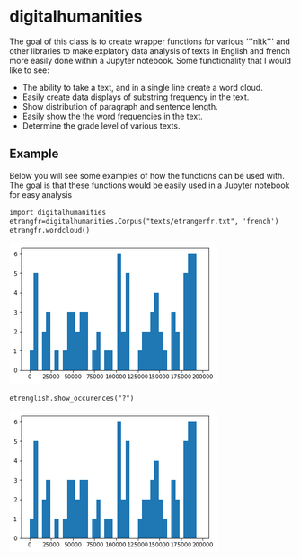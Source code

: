# digitalhumanities

The goal of this class is to create wrapper functions for various '''nltk''' and other libraries to make explatory data analysis of texts in English and french more easily done within a Jupyter notebook. Some functionality that I would like to see:

* The ability to take a text, and in a single line create a word cloud.
* Easily create data displays of substring frequency in the text. 
* Show distribution of paragraph and sentence length.
* Easily show the the word frequencies in the text.
* Determine the grade level of various texts.

## Example

Below you will see some examples of how the functions can be used with. The
goal is that these functions would be easily used in a Jupyter notebook for 
easy analysis

```
import digitalhumanities
etrangfr=digitalhumanities.Corpus("texts/etrangerfr.txt", 'french')
etrangfr.wordcloud()
```
![Wordcloud for the french version of The Stranger][etrangerfr]
```
etrenglish.show_occurences("?")
```
![Graphs show question marks in English translation of The Stranger][etrenglishQuestion]





[etrangerfr]: https://github.com/mbardoe/digitalhumanities/blob/master/images/etrengishQuestionocc.png

[etrenglishQuestion]: https://github.com/mbardoe/digitalhumanities/blob/master/images/etrengishQuestionocc.png